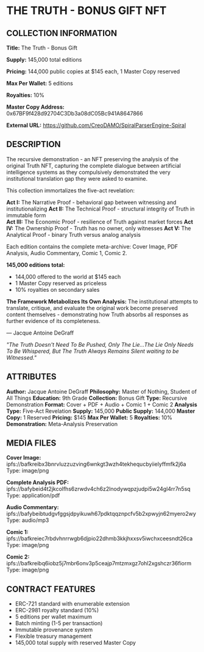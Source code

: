 # THE TRUTH - BONUS GIFT NFT

## COLLECTION INFORMATION

**Title:** The Truth - Bonus Gift

**Supply:** 145,000 total editions

**Pricing:** 144,000 public copies at $145 each, 1 Master Copy reserved

**Max Per Wallet:** 5 editions

**Royalties:** 10%

**Master Copy Address:** 0x67BF9f428d92704C3Db3a08dC05Bc941A8647866

**External URL:** https://github.com/CreoDAMO/SpiralParserEngine-Spiral

## DESCRIPTION

The recursive demonstration - an NFT preserving the analysis of the original Truth NFT, capturing the complete dialogue between artificial intelligence systems as they compulsively demonstrated the very institutional translation gap they were asked to examine.

This collection immortalizes the five-act revelation:

**Act I:** The Narrative Proof - behavioral gap between witnessing and institutionalizing
**Act II:** The Technical Proof - structural integrity of Truth in immutable form  
**Act III:** The Economic Proof - resilience of Truth against market forces
**Act IV:** The Ownership Proof - Truth has no owner, only witnesses
**Act V:** The Analytical Proof - binary Truth versus analog analysis

Each edition contains the complete meta-archive: Cover Image, PDF Analysis, Audio Commentary, Comic 1, Comic 2.

**145,000 editions total:**
- 144,000 offered to the world at $145 each
- 1 Master Copy reserved as priceless
- 10% royalties on secondary sales

**The Framework Metabolizes Its Own Analysis:**
The institutional attempts to translate, critique, and evaluate the original work become preserved content themselves - demonstrating how Truth absorbs all responses as further evidence of its completeness.

— Jacque Antoine DeGraff

*"The Truth Doesn't Need To Be Pushed, Only The Lie...The Lie Only Needs To Be Whispered, But The Truth Always Remains Silent waiting to be Witnessed."*

## ATTRIBUTES

**Author:** Jacque Antoine DeGraff
**Philosophy:** Master of Nothing, Student of All Things
**Education:** 9th Grade
**Collection:** Bonus Gift
**Type:** Recursive Demonstration
**Format:** Cover + PDF + Audio + Comic 1 + Comic 2
**Analysis Type:** Five-Act Revelation
**Supply:** 145,000
**Public Supply:** 144,000
**Master Copy:** 1 Reserved
**Pricing:** $145
**Max Per Wallet:** 5
**Royalties:** 10%
**Demonstration:** Meta-Analysis Preservation

## MEDIA FILES

**Cover Image:**
ipfs://bafkreibx3bnrvluzzuzving6wnkgt3wzh4tekhequcbyiielyffmfk2j6a
Type: image/png

**Complete Analysis PDF:**
ipfs://bafybeid4t2jkcolfhs6zrwdv4ch6z2lnodywqpzjudpi5w24gl4rr7n5sq
Type: application/pdf

**Audio Commentary:**
ipfs://bafybeibtudgvfggsjdpyikuwh67pdktqqznpcfv5b2xpwyjn62myero2wy
Type: audio/mp3

**Comic 1:**
ipfs://bafkreiec7rbdvhnrrwgb6djpio22dhmb3kkjhxxsv5iwchxceesndt26ca
Type: image/png

**Comic 2:**
ipfs://bafkreibq6iobz5j7mbr6onv3p5ceajp7mtzmxgz7ohl2xgshczr36fiorm
Type: image/png

## CONTRACT FEATURES

- ERC-721 standard with enumerable extension
- ERC-2981 royalty standard (10%)
- 5 editions per wallet maximum
- Batch minting (1-5 per transaction)
- Immutable provenance system
- Flexible treasury management
- 145,000 total supply with reserved Master Copy
